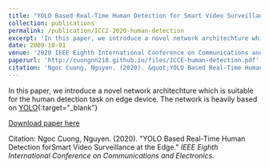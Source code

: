 ```yaml
---
title: "YOLO Based Real-Time Human Detection for Smart Video Surveillance at the Edge"
collection: publications
permalink: /publication/ICC2-2020-human-detection
excerpt: 'In this paper, we introduce a novel network architechture which is suitable for the human detection task on edge device. The network is heavily based on YOLO'
date: 2009-10-01
venue: '2020 IEEE Eighth International Conference on Communications and Electronics'
paperurl: 'http://cuongnn218.github.io/files/ICCE-human-detection.pdf'
citation: 'Ngoc Cuong, Nguyen. (2020). &quot;YOLO Based Real-Time Human Detection for Smart Video Surveillance at the Edge.&quot; <i>IEEE Eighth International Conference on Communications and Electronics</i>.'
---
```

In this paper, we introduce a novel network architechture which is suitable for the human detection task on edge device. The network is heavily based on [YOLO](https://arxiv.org/abs/1612.08242){:target="_blank"}

[Download paper here](http://cuongnn218.github.io/files/ICCE-human-detection.pdf)

Citation: Ngoc Cuong, Nguyen. (2020). "YOLO Based Real-Time Human Detection forSmart Video Surveillance at the Edge." <i>IEEE Eighth International Conference on Communications and Electronics</i>.